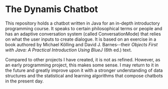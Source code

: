 # The Dynamis Chatbot
This repository holds a chatbot written in Java for an in-depth introductory
programming course. It speaks to certain philosophical terms or people
and has an adaptive conversation system (called ConversationMode) that
relies on what the user inputs to create dialogue. It is based on
an exercise in a book authored by Michael Kölling and David J.
Barnes--their *Objects First with Java: A Practical Introduction
Using BlueJ* (6th ed.) text.

Compared to other projects I have created, it is not as refined.
However, as an early programming project, this makes some sense.
I may return to it in the future and greatly improve upon it
with a stronger understanding of data structures and 
the statistical and learning algorithms that compose 
chatbots in the present day.